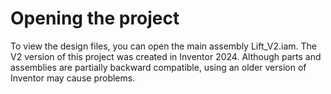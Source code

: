 
# Opening the project

To view the design files, you can open the main assembly Lift_V2.iam.
The V2 version of this project was created in Inventor 2024. Although parts and assemblies are partially backward compatible, using an older version of Inventor may cause problems.
